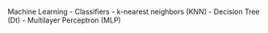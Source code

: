 Machine Learning - Classifiers - k-nearest neighbors (KNN) - Decision Tree (Dt) - Multilayer Perceptron (MLP)
